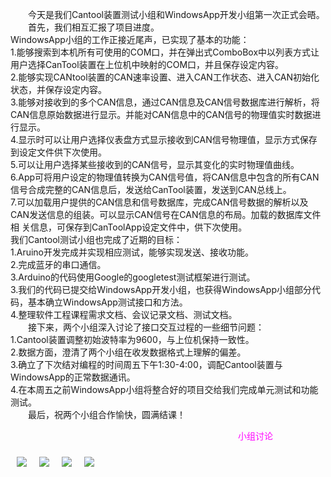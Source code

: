 &emsp;&emsp;今天是我们Cantool装置测试小组和WindowsApp开发小组第一次正式会晤。<br>
&emsp;&emsp;首先，我们相互汇报了项目进度。<br>
WindowsApp小组的工作正接近尾声，已实现了基本的功能：<br>
1.能够搜索到本机所有可使用的COM口，并在弹出式ComboBox中以列表方式让用户选择CanTool装置在上位机中映射的COM口，并且保存设定内容。<br>
2.能够实现CANtool装置的CAN速率设置、进入CAN工作状态、进入CAN初始化状态，并保存设定内容。<br>
3.能够对接收到的多个CAN信息，通过CAN信息及CAN信号数据库进行解析，将CAN信息原始数据进行显示。并能对CAN信息中的CAN信号的物理值实时数据进行显示。<br>
4.显示时可以让用户选择仪表盘方式显示接收到CAN信号物理值，显示方式保存到设定文件供下次使用。<br>
5.可以让用户选择某些接收到的CAN信号，显示其变化的实时物理值曲线。<br>
6.App可将用户设定的物理值转换为CAN信号值，将CAN信息中包含的所有CAN信号合成完整的CAN信息后，发送给CanTool装置，发送到CAN总线上。<br>
7.可以加载用户提供的CAN信息和信号数据库，完成CAN信号数据的解析以及CAN发送信息的组装。可以显示CAN信号在CAN信息的布局。加载的数据库文件相
关信息，可保存到CanToolApp设定文件中，供下次使用。<br>
我们Cantool测试小组也完成了近期的目标：<br>
1.Aruino开发完成并实现相应测试，能够实现发送、接收功能。<br>
2.完成蓝牙的串口通信。<br>
3.Arduino的代码使用Google的googletest测试框架进行测试。<br>
3.我们的代码已提交给WindowsApp开发小组，也获得WindowsApp小组部分代码，基本确立WindowsApp测试接口和方法。<br>
4.整理软件工程课程需求文档、会议记录文档、测试文档。<br>
&emsp;&emsp;接下来，两个小组深入讨论了接口交互过程的一些细节问题：<br>
1.Cantool装置调整初始波特率为9600，与上位机保持一致性。<br>
2.数据方面，澄清了两个小组在收发数据格式上理解的偏差。<br>
3.确立了下次结对编程的时间周五下午1:30-4:00，调配Cantool装置与WindowsApp的正常数据通讯。<br>
4.在本周五之前WindowsApp小组将整合好的项目交给我们完成单元测试和功能测试。<br>
&emsp;&emsp;最后，祝两个小组合作愉快，圆满结课！<br>

&emsp;&emsp;&emsp;&emsp;&emsp;&emsp;&emsp;&emsp;&emsp;&emsp;&emsp;&emsp;&emsp;&emsp;&emsp;&emsp;&emsp;&emsp;&emsp;&emsp;&emsp;&emsp;&emsp;&emsp;&emsp;&emsp;<font color=#FF00FF>小组讨论</font>
<div style="float:left;border:solid 1px 000;margin:10px;"><img src="http://note.youdao.com/yws/public/resource/fab582e792117b023b71034778db3b47/xmlnote/C82F7010E1CF455DACF136FFAD59DDA9/691" ></div><div  style="float:left;border:solid 1px 000;margin:10px;"><img src="http://note.youdao.com/yws/public/resource/fab582e792117b023b71034778db3b47/xmlnote/7FAB7719C3574A4992A62FE13BFF5A56/688" ></div>
<div  style="float:left;border:solid 1px 000;margin:10px;"><img src="http://note.youdao.com/yws/public/resource/fab582e792117b023b71034778db3b47/xmlnote/68577ECB4D4449CAA4E70C47F4E4DCF6/689" ></div><div  style="float:left;border:solid 1px 000;margin:10px;"><img src="http://note.youdao.com/yws/public/resource/fab582e792117b023b71034778db3b47/xmlnote/3B75A1C088164FC497B0B991374D3D2A/694" ></div>

